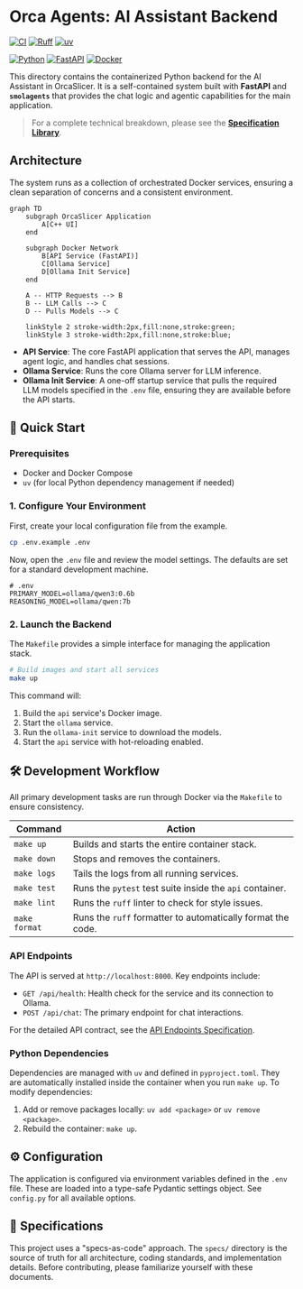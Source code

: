 # Orca Agents: AI Assistant Backend

[![CI](https://github.com/cbatu/OrcaSlicer/actions/workflows/ci.yml/badge.svg)](https://github.com/cbatu/OrcaSlicer/actions/workflows/ci.yml)
[![Ruff](https://img.shields.io/endpoint?url=https://raw.githubusercontent.com/astral-sh/ruff/main/assets/badge/v2.json)](https://github.com/astral-sh/ruff)
[![uv](https://img.shields.io/endpoint?url=https://raw.githubusercontent.com/astral-sh/uv/main/assets/badge/v0.json)](https://github.com/astral-sh/uv)

[![Python](https://img.shields.io/badge/Python-3776AB?logo=python&logoColor=fff)](https://www.python.org/)
[![FastAPI](https://img.shields.io/badge/FastAPI-009688?logo=fastapi&logoColor=fff)](https://fastapi.tiangolo.com/)
[![Docker](https://img.shields.io/badge/Docker-2496ED?logo=docker&logoColor=fff)](https://www.docker.com/)

This directory contains the containerized Python backend for the AI Assistant in OrcaSlicer. It is a self-contained system built with **FastAPI** and **`smolagents`** that provides the chat logic and agentic capabilities for the main application.

> For a complete technical breakdown, please see the **[Specification Library](./specs/README.md)**.

## Architecture

The system runs as a collection of orchestrated Docker services, ensuring a clean separation of concerns and a consistent environment.

```mermaid
graph TD
    subgraph OrcaSlicer Application
        A[C++ UI]
    end

    subgraph Docker Network
        B[API Service (FastAPI)]
        C[Ollama Service]
        D[Ollama Init Service]
    end

    A -- HTTP Requests --> B
    B -- LLM Calls --> C
    D -- Pulls Models --> C

    linkStyle 2 stroke-width:2px,fill:none,stroke:green;
    linkStyle 3 stroke-width:2px,fill:none,stroke:blue;
```

-   **API Service**: The core FastAPI application that serves the API, manages agent logic, and handles chat sessions.
-   **Ollama Service**: Runs the core Ollama server for LLM inference.
-   **Ollama Init Service**: A one-off startup service that pulls the required LLM models specified in the `.env` file, ensuring they are available before the API starts.

## 🚀 Quick Start

### Prerequisites

-   Docker and Docker Compose
-   `uv` (for local Python dependency management if needed)

### 1. Configure Your Environment

First, create your local configuration file from the example.

```bash
cp .env.example .env
```

Now, open the `.env` file and review the model settings. The defaults are set for a standard development machine.

```env
# .env
PRIMARY_MODEL=ollama/qwen3:0.6b
REASONING_MODEL=ollama/qwen:7b
```

### 2. Launch the Backend

The `Makefile` provides a simple interface for managing the application stack.

```bash
# Build images and start all services
make up
```

This command will:
1.  Build the `api` service's Docker image.
2.  Start the `ollama` service.
3.  Run the `ollama-init` service to download the models.
4.  Start the `api` service with hot-reloading enabled.

## 🛠️ Development Workflow

All primary development tasks are run through Docker via the `Makefile` to ensure consistency.

| Command         | Action                                                                   |
| --------------- | ------------------------------------------------------------------------ |
| `make up`       | Builds and starts the entire container stack.                            |
| `make down`     | Stops and removes the containers.                                        |
| `make logs`     | Tails the logs from all running services.                                |
| `make test`     | Runs the `pytest` test suite inside the `api` container.                 |
| `make lint`     | Runs the `ruff` linter to check for style issues.                        |
| `make format`   | Runs the `ruff` formatter to automatically format the code.              |

### API Endpoints

The API is served at `http://localhost:8000`. Key endpoints include:

-   `GET /api/health`: Health check for the service and its connection to Ollama.
-   `POST /api/chat`: The primary endpoint for chat interactions.

For the detailed API contract, see the [API Endpoints Specification](./specs/api_endpoints.md).

### Python Dependencies

Dependencies are managed with `uv` and defined in `pyproject.toml`. They are automatically installed inside the container when you run `make up`. To modify dependencies:

1.  Add or remove packages locally: `uv add <package>` or `uv remove <package>`.
2.  Rebuild the container: `make up`.

## ⚙️ Configuration

The application is configured via environment variables defined in the `.env` file. These are loaded into a type-safe Pydantic settings object. See `config.py` for all available options.

## 📄 Specifications

This project uses a "specs-as-code" approach. The `specs/` directory is the source of truth for all architecture, coding standards, and implementation details. Before contributing, please familiarize yourself with these documents. 